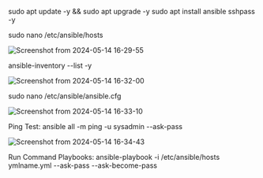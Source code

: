 sudo apt update -y && sudo apt upgrade -y
sudo apt install ansible sshpass -y

sudo nano /etc/ansible/hosts

![Screenshot from 2024-05-14 16-29-55](https://github.com/buusratekiin/ansible_playbook/assets/88576734/fecce075-0b54-4454-b00b-a9b57c46d612)

ansible-inventory --list -y

![Screenshot from 2024-05-14 16-32-00](https://github.com/buusratekiin/ansible_playbook/assets/88576734/c8611c24-8516-4fe4-ac30-62da8b37bdd4)


sudo nano /etc/ansible/ansible.cfg

![Screenshot from 2024-05-14 16-33-10](https://github.com/buusratekiin/ansible_playbook/assets/88576734/26882a65-ab5f-4246-9e09-206a85dbdf23)

Ping Test:
ansible all -m ping -u sysadmin --ask-pass

![Screenshot from 2024-05-14 16-34-43](https://github.com/buusratekiin/ansible_playbook/assets/88576734/854b53ce-c21d-4aac-81f2-7286b2c8095b)

Run Command Playbooks:
ansible-playbook -i /etc/ansible/hosts ymlname.yml --ask-pass --ask-become-pass
